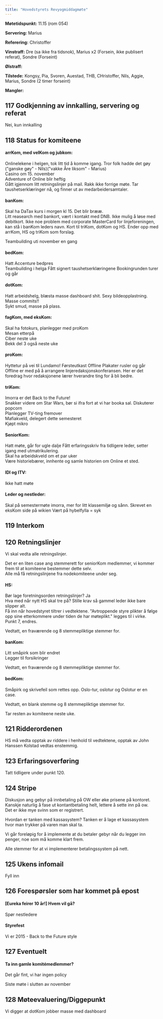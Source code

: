 ```yaml
---
title: "Hovedstyrets Revyogmiddagmøte"
---
```


**Møtetidspunkt:** 11.15 (rom 054)

**Servering:** Marius

**Referering:** Christoffer

**Vinstraff:** Dre (sa ikke fra tidsnok), Marius x2 (Forsein, ikke publisert referat), Sondre (Forseint)

**Ølstraff:** 

**Tilstede:** Kongsy, Pia, Svoren, Auestad, THB, CHristoffer, Nils, Aggie, Marius, Sondre (2 timer forseint)
 
**Mangler:** 

## 117 Godkjenning av innkalling, servering og referat  

Nei, kun innkalling

## 118 Status for komiteene  

#### arrKom, med velKom og jubkom: 

Onlinelekene i helgen, tok litt tid å komme igang. Tror folk hadde det gøy ("ganske gøy" - Nils)("vakke Åre liksom" - Marius)    
Casino om 15. november        
Adventure of Online blir heftig    
Gått igjennom litt retningslinjer på mail. Rakk ikke forrige møte. Tar taushetserklæringer nå, og finner ut av medarbeidersamtaler. 

#### banKom:  

Skal ha DaTax kurs i morgen kl 15. Det blir brææ.    
Litt reasearch med bankort, vært i kontakt med DNB. Ikke mulig å løse med debitkort. Ikke noe problem med corporate MasterCard for linjeforeningen, kan stå i banKom leders navn. Kort til triKom, dotKom og HS.
Ender opp med arrKom, HS og triKom som forslag.    

Teambuilding uti november en gang

#### bedKom: 

Hatt Accenture bedpres    
Teambuilding i helga
Fått signert taushetserklæringene
Bookingrunden turer og går

#### dotKom:

Hatt arbeidshelg, blæsta masse dashboard shit. Sexy bildeopplastning. Masse commits!!    
Sykt smud, masse på plass. 

#### fagKom, med eksKom:
Skal ha fotokurs, planlegger med proKom    
Mesan etterpå    
Ciber neste uke    
Bekk del 3 også neste uke    

#### proKom:  

Hyttetur på vei til Lundamo!
Førsteutkast Offline
Plakater rusler og går
Offline er med på å arrangere linjeredaksjonskonferansen. Her er det foredrag hvor redaksjonene lærer hverandre ting for å bli bedre.

#### triKom:

Imorra er det Back to the Future!    
Snakker videre om Star Wars, bør si ifra fort at vi har booka sal. 
Diskuterer popcorn    
Planlegger TV-ting fremover    
Mafiakveld, delegert dette semesteret    
Kjøpt mikro

#### SeniorKom:
Hatt møte, går for ugle dalje
Fått erfaringsskriv fra tidligere leder, setter igang med utmatrikulering.    
Skal ha arbeidskveld om et par uker    
Være historiebærer, innhente og samle historien om Online et sted. 

#### IDI og ITV:
Ikke hatt møte

#### Leder og nestleder:  
Skal på semestermøte imorra, mer for litt klassemiljø og sånn. 
Skrevet en eksKom side på wikien
Vært på hybelfylla = syk

## 119 Interkom  

## 120 Retningslinjer

Vi skal vedta alle retningslinjer.    

Det er en liten case ang stemmerett for seniorKom medlemmer, vi kommer frem til at komiteene bestemmer dette selv.    
Alle må få retningslinjene fra nodekomiteene under seg. 

#### HS:
Bør lage foretningsorden retningslinjer? Ja     
Hva med når nytt HS skal tre på? Stille krav så gammel leder ikke bare slipper alt.    
Få inn når hovedstyret tiltrer i vedtektene.
"Avtroppende styre plikter å følge opp sine etterkommere under tiden de har møteplikt." legges til i virke.     
Punkt 7, endres.    
    
Vedtatt, en fraværende og 8 stemmepliktige stemmer for.

#### banKom: 

Litt småpirk som blir endret    
Legger til forsikringer    
    
Vedtatt, en fraværende og 8 stemmepliktige stemmer for.

#### bedKom: 

Småpirk og skrivefeil som rettes opp. Oslo-tur, oslotur og Oslotur er en case.     
    
Vedtatt, en blank stemme og 8 stemmepliktige stemmer for.
    
    
Tar resten av komiteene neste uke. 

## 121 Ridderordenen

HS må vedta opptak av riddere i henhold til vedtektene,
opptak av John Hanssen Kolstad vedtas enstemmig.

## 123 Erfaringsoverføring

Tatt tidligere under punkt 120.

## 124 Stripe

Diskusjon ang gebyr på innbetaling på OW eller øke prisene på kontoret.     
Kanskje naturlig å fase ut kontantbetaling helt, lettere å sette inn på ow.     
Det er ikke mye svinn som er registrert.     
    
Hvordan er tanken med kassasystem? Tanken er å lage et kassasystem hvor man trykker på varen man skal ta.    
    
Vi går foreløpig for å implemente at du betaler gebyr når du legger inn penger, noe som må komme klart frem.     
    
Alle stemmer for at vi implementerer betalingssystem på nett. 

## 125 Ukens infomail

Fyll inn

## 126 Forespørsler som har kommet på epost  

#### [Eureka feirer 10 år!]  Hvem vil gå?  
Spør nestledere

#### Styrefest
Vi er 2015 - Back to the Future style

## 127 Eventuelt 

#### Ta inn gamle komitémedlemmer?
Det går fint, vi har ingen policy

Siste møte i slutten av november

## 128 Møteevaluering/Diggepunkt
Vi digger at dotKom jobber masse med dashboard